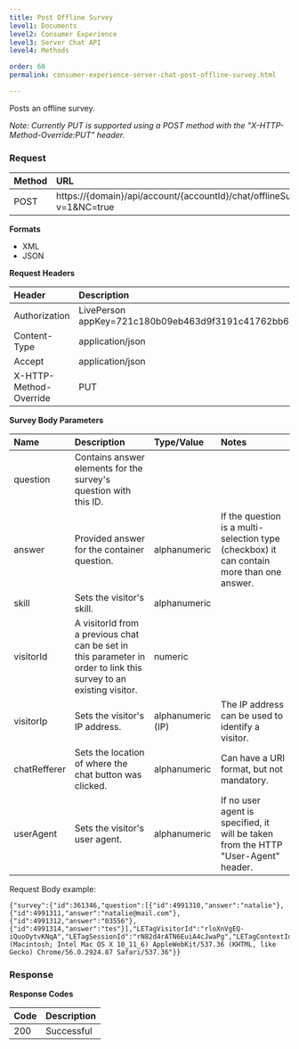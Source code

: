```yaml
---
title: Post Offline Survey
level1: Documents
level2: Consumer Experience
level3: Server Chat API
level4: Methods

order: 60
permalink: consumer-experience-server-chat-post-offline-survey.html

---
```


Posts an offline survey.

*Note: Currently PUT is supported using a POST method with the "X-HTTP-Method-Override:PUT" header.*

### Request

| Method | URL  |
| :--- | :--- |
| POST | https://{domain}/api/account/{accountId}/chat/offlineSurvey?v=1&NC=true |

**Formats**

- XML
- JSON

**Request Headers**

| Header | Description |
| :--- | :--- |
| Authorization | LivePerson appKey=721c180b09eb463d9f3191c41762bb68 |
| Content-Type | application/json |
| Accept | application/json |
| X-HTTP-Method-Override | PUT |

**Survey Body Parameters**

| Name	| Description | Type/Value | Notes |
| :--- | :--- | :--- | :--- |
| question | Contains answer elements for the survey's question with this ID. | |  |
| answer | Provided answer for the container question. | alphanumeric | If the question is a multi-selection type (checkbox) it can contain more than one answer. |
| skill | Sets the visitor's skill. | alphanumeric | |
| visitorId | A visitorId from a previous chat can be set in this parameter in order to link this survey to an existing visitor. | numeric | | 
| visitorIp | Sets the visitor's IP address. | alphanumeric (IP) | The IP address can be used to identify a visitor. |
| chatRefferer | Sets the location of where the chat button was clicked. | alphanumeric  | Can have a URI format, but not mandatory. |
| userAgent | Sets the visitor's user agent. | alphanumeric | If no user agent is specified, it will be taken from the HTTP "User-Agent" header. |

Request Body example:

    {"survey":{"id":361346,"question":[{"id":4991310,"answer":"natalie"},{"id":4991311,"answer":"natalie@mail.com"},{"id":4991312,"answer":"03556"},{"id":4991314,"answer":"tes"}],"LETagVisitorId":"rloXnVgEQ-iQuoOytvKNqA","LETagSessionId":"rN82d4rATN6EuiA4cJwaPg","LETagContextId":"5","skill":"Sales","userAgent":"Mozilla/5.0 (Macintosh; Intel Mac OS X 10_11_6) AppleWebKit/537.36 (KHTML, like Gecko) Chrome/56.0.2924.87 Safari/537.36"}}

  
### Response

**Response Codes**

| Code | Description |
| :--- | :--- |
| 200 | Successful |